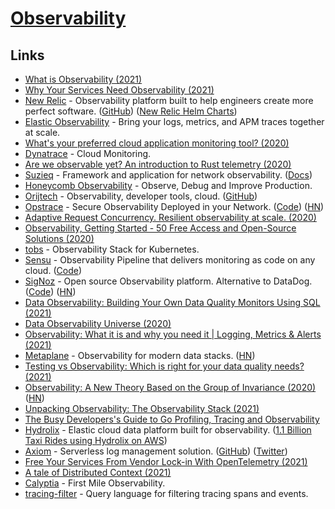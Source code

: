 # [Observability](https://en.wikipedia.org/wiki/Observability)

## Links

- [What is Observability (2021)](https://brendangregg.com/blog/2021-05-23/what-is-observability.html)
- [Why Your Services Need Observability (2021)](https://softgrade.org/why-services-need-observability/)
- [New Relic](https://newrelic.com/) - Observability platform built to help engineers create more perfect software. ([GitHub](https://github.com/newrelic)) ([New Relic Helm Charts](https://github.com/newrelic/helm-charts))
- [Elastic Observability](https://www.elastic.co/observability) - Bring your logs, metrics, and APM traces together at scale.
- [What's your preferred cloud application monitoring tool? (2020)](https://www.reddit.com/r/devops/comments/ige5jr/whats_your_preferred_cloud_application_monitoring/)
- [Dynatrace](https://www.dynatrace.com/) - Cloud Monitoring.
- [Are we observable yet? An introduction to Rust telemetry (2020)](https://www.lpalmieri.com/posts/2020-09-27-zero-to-production-4-are-we-observable-yet/)
- [Suzieq](https://github.com/netenglabs/suzieq) - Framework and application for network observability. ([Docs](https://suzieq.readthedocs.io/en/latest/))
- [Honeycomb Observability](https://www.honeycomb.io/) - Observe, Debug and Improve Production.
- [Orijtech](https://orijtech.com/) - Observability, developer tools, cloud. ([GitHub](https://github.com/orijtech))
- [Opstrace](https://opstrace.com/) - Secure Observability Deployed in your Network. ([Code](https://github.com/opstrace/opstrace)) ([HN](https://news.ycombinator.com/item?id=25991485))
- [Adaptive Request Concurrency. Resilient observability at scale. (2020)](https://vector.dev/blog/adaptive-request-concurrency/)
- [Observability, Getting Started - 50 Free Access and Open-Source Solutions (2020)](https://haydenjames.io/observability-getting-started-free-access-and-open-source-solutions/)
- [tobs](https://github.com/timescale/tobs) - Observability Stack for Kubernetes.
- [Sensu](https://sensu.io/) - Observability Pipeline that delivers monitoring as code on any cloud. ([Code](https://github.com/sensu/sensu-go))
- [SigNoz](https://signoz.io/) - Open source Observability platform. Alternative to DataDog. ([Code](https://github.com/SigNoz/signoz)) ([HN](https://news.ycombinator.com/item?id=26079389))
- [Data Observability: Building Your Own Data Quality Monitors Using SQL (2021)](https://ryanothnielkearns.medium.com/data-observability-building-your-own-data-quality-monitors-using-sql-a4c848b6882d)
- [Data Observability Universe (2020)](https://metaplane.dev/data-observability)
- [Observability: What it is and why you need it | Logging, Metrics & Alerts (2021)](https://elastisys.com/what-was-observability-again/)
- [Metaplane](https://www.metaplane.dev/) - Observability for modern data stacks. ([HN](https://news.ycombinator.com/item?id=29226864))
- [Testing vs Observability: Which is right for your data quality needs? (2021)](https://medium.com/bigeye/testing-vs-observability-which-is-right-for-your-data-quality-needs-1ceb34a12867)
- [Observability: A New Theory Based on the Group of Invariance (2020)](https://www.maa.org/press/maa-reviews/observability-a-new-theory-based-on-the-group-of-invariance) ([HN](https://news.ycombinator.com/item?id=28285988))
- [Unpacking Observability: The Observability Stack (2021)](https://adri-v.medium.com/unpacking-observability-the-observability-stack-93d4733e2a72)
- [The Busy Developers's Guide to Go Profiling, Tracing and Observability](https://github.com/DataDog/go-profiler-notes/blob/main/guide/README.md)
- [Hydrolix](https://www.hydrolix.io/) - Elastic cloud data platform built for observability. ([1.1 Billion Taxi Rides using Hydrolix on AWS](https://tech.marksblogg.com/hydrolix-1b-taxi-rides-aws.html))
- [Axiom](https://www.axiom.co/) - Serverless log management solution. ([GitHub](https://github.com/axiomhq)) ([Twitter](https://twitter.com/AxiomFM))
- [Free Your Services From Vendor Lock-in With OpenTelemetry (2021)](https://www.youtube.com/watch?v=G-WjD2bg6co)
- [A tale of Distributed Context (2021)](https://mattburman.com/a-tale-of-distributed-context/)
- [Calyptia](https://calyptia.com/) - First Mile Observability.
- [tracing-filter](https://github.com/davidbarsky/tracing-filter) - Query language for filtering tracing spans and events.
